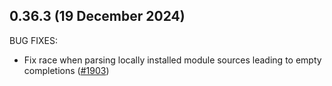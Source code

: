 ## 0.36.3 (19 December 2024)

BUG FIXES:

* Fix race when parsing locally installed module sources leading to empty completions ([#1903](https://github.com/hashicorp/terraform-ls/issues/1903))

